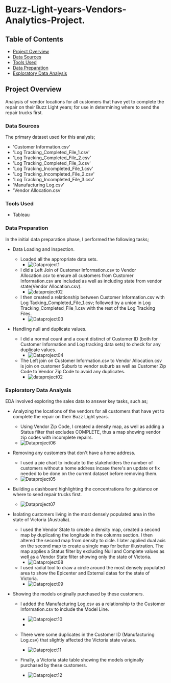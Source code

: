 # Buzz-Light-years-Vendors-Analytics-Project.

## Table of Contents
 - [Project Overview](#project-overview)
 - [Data Sources](#data-sources)
 - [Tools Used](#tools-used)
 - [Data Preparation](#data-preparation)
 - [Exploratory Data Analysis](#exploratory-data-analysis)

## Project Overview
Analysis of vendor locations for all customers that have yet to complete the repair on their Buzz Light years; for use in determining where to send the repair trucks first.

### Data Sources
The primary dataset used for this analysis;
  - 'Customer Information.csv'
  - 'Log Tracking_Completed_File_1.csv'
  - 'Log Tracking_Completed_File_2.csv'
  - 'Log Tracking_Completed_File_3.csv'
  - 'Log Tracking_Incompleted_File_1.csv'
  - 'Log Tracking_Incompleted_File_2.csv'
  - 'Log Tracking_Incompleted_File_3.csv'
  - 'Manufacturing Log.csv'
  - 'Vendor Allocation.csv'

  ### Tools Used
  - Tableau
    
 ### Data Preparation
 In the initial data preparation phase, I performed the following tasks;
 - Data Loading and Inspection.
    - Loaded all the appropriate data sets.
       - ![Dataproject1](https://github.com/karanja-Muiruri/Buzz-Light-years-Vendors-Analytics-Project./assets/169806532/069ace26-d3b6-4428-bd5e-18e0acbe455a)
    - I did a Left Join of Customer Information.csv to Vendor Allocation.csv to ensure all customers from Customer Information.csv are included as well as including state from vendor state(Vendor Allocation.csv).
       -  ![dataproject02](https://github.com/karanja-Muiruri/Buzz-Light-years-Vendors-Analytics-Project./assets/169806532/ab14384b-5c2b-4558-972b-f91bc92ffc49)
    - I then created a relationship between Customer Information.csv with Log Tacking_Completed_File_1.csv; followed by a union in Log Tracking_Completed_File_1.csv with the rest of the Log Tracking Files.
       -  ![Dataproject03](https://github.com/karanja-Muiruri/Buzz-Light-years-Vendors-Analytics-Project./assets/169806532/31e0d76b-d691-4ca2-921a-3f725b4afd3c)
      

 - Handling null and duplicate values.
    - I did a normal count and a count distinct of Customer ID (both for Customer Information and Log tracking data sets) to check for any duplicate values.
       -  ![Dataproject04](https://github.com/karanja-Muiruri/Buzz-Light-years-Vendors-Analytics-Project./assets/169806532/d26f85ad-19e3-4d21-839e-77a81691614d)
    - The Left join on Customer Information.csv to Vendor Allocation.csv is join on customer Suburb to vendor suburb as well as Customer Zip Code to Vendor Zip Code to avoid any duplicates.
       -   ![dataproject02](https://github.com/karanja-Muiruri/Buzz-Light-years-Vendors-Analytics-Project./assets/169806532/1a12def1-4015-4bd7-8381-1e87d71b255f)

   
 
 ### Exploratory Data Analysis 
 EDA involved exploring the sales data to answer key tasks, such as;
  - Analyzing the locations of the vendors for all customers that have yet to complete the repair on their Buzz Light years.
      -  Using Vendor Zip Code, I created a density map, as well as adding a Status filter that excludes COMPLETE, thus a map showing vendor zip codes with incomplete repairs.
       -   ![Dataproject06](https://github.com/karanja-Muiruri/Buzz-Light-years-Vendors-Analytics-Project./assets/169806532/6933b525-f152-4721-83fb-dd79bec53d79)

  - Removing any customers that don't have a home address.
      - I used a pie chart to indicate to the stakeholders the number of customers without a home address incase there's an update or fix needed to be done on the current dataset before removing them.
       -   ![Dataproject05](https://github.com/karanja-Muiruri/Buzz-Light-years-Vendors-Analytics-Project./assets/169806532/92b6f4f4-5be1-42c0-9b6d-c050c615895b)

  - Building a dashboard highlighting the concentrations for guidance on where to send repair trucks first.
      -  ![Dataproject07](https://github.com/karanja-Muiruri/Buzz-Light-years-Vendors-Analytics-Project./assets/169806532/57a4ea6b-d4f9-4a78-818f-1f12d88507e8)

  - Isolating customers living in the most densely populated area in the state of Victoria (Australia).
     - I used the Vendor State to create a density map, created a second map by duplicating the longitude in the columns section. I then altered the second map from density to cicle. I later applied dual axis on the second map to create a single map for better illustration. The map applies a Status filter by excluding Null and Complete values as well as a Vendor State filter showing only the state of Victoria.
       -   ![Dataproject08](https://github.com/karanja-Muiruri/Buzz-Light-years-Vendors-Analytics-Project./assets/169806532/fe6df740-7b4a-43b3-8f3a-c65a810b9411)
     - I used radial tool to draw a circle around the most densely populated area to show the Epicenter and External datas for the state of Victoria.
       -   ![Dataproject09](https://github.com/karanja-Muiruri/Buzz-Light-years-Vendors-Analytics-Project./assets/169806532/dc1e0129-78de-4f63-a08f-67679e54447a)


  - Showing the models originally purchased by these customers.
       - I added the Manufacturing Log.csv as a relationship to the Customer Information.csv to include the Model Line.
         - ![Dataproject10](https://github.com/karanja-Muiruri/Buzz-Light-years-Vendors-Analytics-Project./assets/169806532/28b4d741-96c7-4c4b-8870-fcd4f2916411)
         - 
       - There were some duplicates in the Customer ID (Manufacturing Log.csv) that slightly affected the Victoria state values.
         -  ![Dataproject11](https://github.com/karanja-Muiruri/Buzz-Light-years-Vendors-Analytics-Project./assets/169806532/fb0f8a76-5505-4125-b0bd-1c7e666dad97)
        
       - Finally, a Victoria state table showing the models originally purchased by these customers.
         -    ![Dataproject12](https://github.com/karanja-Muiruri/Buzz-Light-years-Vendors-Analytics-Project./assets/169806532/2bff7673-d102-4eb4-868b-70dad385b814)






  





